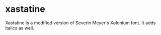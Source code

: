 # xastatine
Xastatine is a modified version of Severin Meyer's Xolonium font. It adds italics as well.
